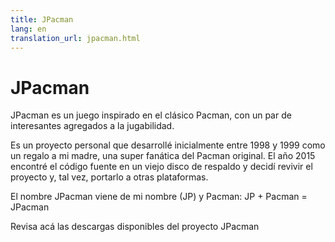 ```yaml
---
title: JPacman
lang: en
translation_url: jpacman.html
---
```

# JPacman

JPacman es un juego inspirado en el clásico Pacman, con un par de interesantes agregados a la jugabilidad.

Es un proyecto personal que desarrollé inicialmente entre 1998 y 1999 como un regalo a mi madre, una super fanática del Pacman original. El año 2015 encontré el código fuente en un viejo disco de respaldo y decidí revivir el proyecto y, tal vez, portarlo a otras plataformas.

El nombre JPacman viene de mi nombre (JP) y Pacman: JP + Pacman = JPacman

Revisa acá las descargas disponibles del proyecto JPacman
